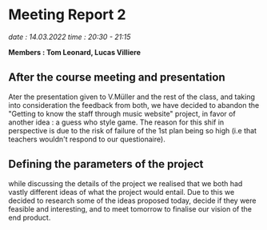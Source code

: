 # Meeting Report 2 
*date : 14.03.2022* 
*time : 20:30 - 21:15* 

**Members : Tom Leonard, Lucas Villiere** 

## After the course meeting and presentation 

Ater the presentation given to V.Müller and the rest of the class, and taking into consideration the feedback from both, we have decided to abandon the "Getting to know the staff through music website" project, in favor of another idea : a guess who style game. The reason for this shif in perspective is due to the risk of failure of the 1st plan being so high (i.e that teachers wouldn't respond to our questionaire). 

## Defining the parameters of the project 

while discussing the details of the project we realised that we both had vastly different ideas of what the project would entail. Due to this we decided to research some of the ideas proposed today, decide if they were feasible and interesting, and to meet tomorrow to finalise our vision of the end product.